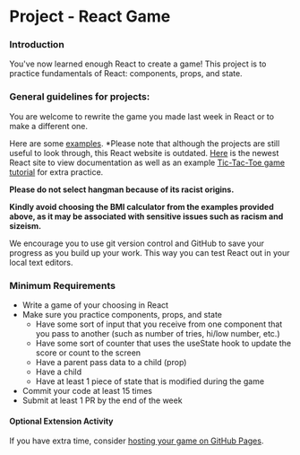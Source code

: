 # Project - React Game

### Introduction

You've now learned enough React to create a game! This project is to practice fundamentals of React: components, props, and state.

### General guidelines for projects:

You are welcome to rewrite the game you made last week in React or to make a different one.

Here are some [examples](https://bg.reactjs.org/community/examples.html).
\*Please note that although the projects are still useful to look through, this React website is outdated. [Here](https://react.dev/learn) is the newest React site to view documentation as well as an example [Tic-Tac-Toe game tutorial](https://react.dev/learn/tutorial-tic-tac-toe) for extra practice.

**Please do not select hangman because of its racist origins.**

**Kindly avoid choosing the BMI calculator from the examples provided above, as it may be associated with sensitive issues such as racism and sizeism.**

We encourage you to use git version control and GitHub to save your progress as you build up your work. This way you can test React out in your local text editors.

### Minimum Requirements

- Write a game of your choosing in React
- Make sure you practice components, props, and state
  - Have some sort of input that you receive from one component that you pass to another (such as number of tries, hi/low number, etc.)
  - Have some sort of counter that uses the useState hook to update the score or count to the screen
  - Have a parent pass data to a child (prop)
  - Have a child
  - Have at least 1 piece of state that is modified during the game
- Commit your code at least 15 times
- Submit at least 1 PR by the end of the week


#### Optional Extension Activity

If you have extra time, consider [hosting your game on GitHub Pages](https://betterprogramming.pub/how-to-host-your-react-app-on-github-pages-for-free-919ad201a4cb).
